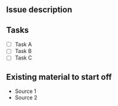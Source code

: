 ## Issue description

<!--- Describe what the issue is about --->

## Tasks

- [ ] Task A
- [ ] Task B
- [ ] Task C

## Existing material to start off

<!--- List links / code to relevant sources--->

 * Source 1
 * Source 2
